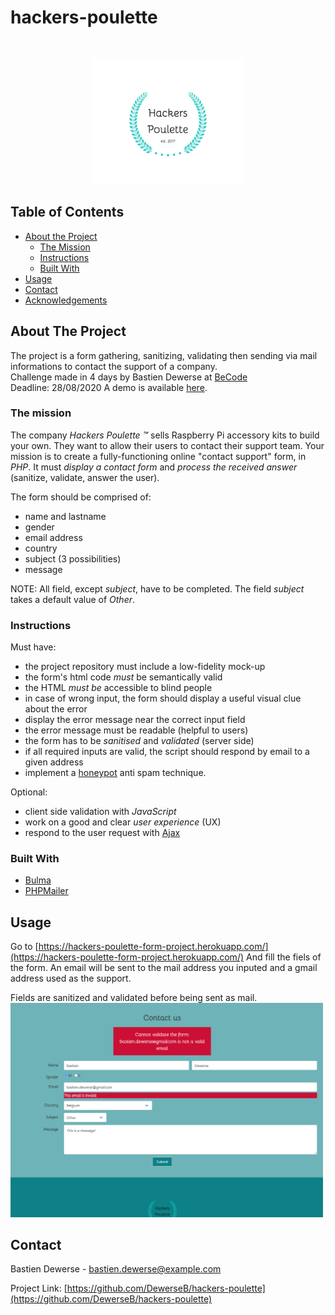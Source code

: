 # hackers-poulette

<!-- PROJECT LOGO -->
<br />
<p align="center">
    <img src="./assets/img/hackers-poulette-logo.png" alt="Logo" height="200">
</p>



<!-- TABLE OF CONTENTS -->
## Table of Contents

* [About the Project](#about-the-project)
  * [The Mission](#the-mission)
  * [Instructions](#instructions)
  * [Built With](#built-with)
* [Usage](#usage)
* [Contact](#contact)
* [Acknowledgements](#acknowledgements)



<!-- ABOUT THE PROJECT -->
## About The Project

The project is a form gathering, sanitizing, validating then sending via mail informations to contact the support of a company.<br />
Challenge made in 4 days by Bastien Dewerse at [BeCode](https://becode.org/)<br />
Deadline: 28/08/2020
A demo is available [here](https://hackers-poulette-form-project.herokuapp.com/).

### The mission

The company _Hackers Poulette ™_ sells Raspberry Pi accessory kits to build
your own. They want to allow their users to contact their support team. Your
mission is to create a fully-functioning online "contact support" form, in *PHP*. It must *display a contact form* and *process the received answer* (sanitize, validate, answer the user).

The form should be comprised of:

- name and lastname
- gender
- email address
- country
- subject (3 possibilities)
- message

NOTE: All field, except _subject_, have to be completed. The field _subject_
takes a default value of *Other*.

### Instructions

Must have:

- the project repository must include a low-fidelity mock-up
- the form's html code *must* be semantically valid
- the HTML *must be* accessible to blind people
- in case of wrong input, the form should display a useful visual clue about the error
- display the error message near the correct input field
- the error message must be readable (helpful to users)
- the form has to be *sanitised* and *validated* (server side)
- if all required inputs are valid, the script should respond by email to a given address
- implement a [honeypot](https://www.thryv.com/blog/honeypot-technique/) anti spam technique.

Optional:

- client side validation with *JavaScript*
- work on a good and clear _user experience_ (UX)
- respond to the user request with [Ajax](https://www.javatpoint.com/ajax-tutorial)

### Built With

* [Bulma](https://https://bulma.io/)
* [PHPMailer](https://github.com/PHPMailer/PHPMailer)



<!-- GETTING STARTED -->

<!-- USAGE EXAMPLES -->
## Usage

Go to [https://hackers-poulette-form-project.herokuapp.com/](https://hackers-poulette-form-project.herokuapp.com/)
And fill the fiels of the form.
An email will be sent to the mail address you inputed and a gmail address used as the support.

Fields are sanitized and validated before being sent as mail.
<br /><img src="./assets/img/preview.png" alt="Error preview" width="500">



<!-- ROADMAP -->

<!-- CONTRIBUTING -->

<!-- LICENSE -->

<!-- CONTACT -->
## Contact

Bastien Dewerse - bastien.dewerse@example.com

Project Link: [https://github.com/DewerseB/hackers-poulette](https://github.com/DewerseB/hackers-poulette)

<!-- ACKNOWLEDGEMENTS -->
